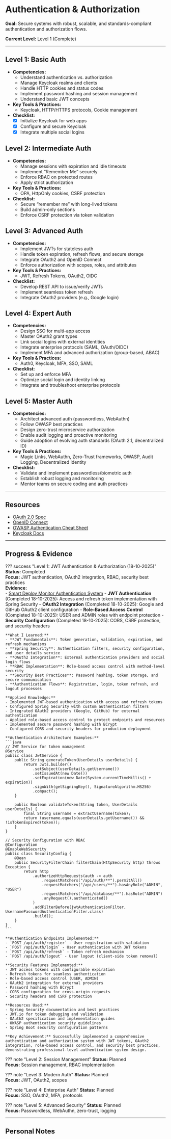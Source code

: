 # Authentication & Authorization

**Goal:** Secure systems with robust, scalable, and standards-compliant authentication and authorization flows.

**Current Level:** Level 1 (Complete)

---

## Level 1: Basic Auth
- **Competencies:**
  - Understand authentication vs. authorization
  - Manage Keycloak realms and clients
  - Handle HTTP cookies and status codes
  - Implement password hashing and session management
  - Understand basic JWT concepts
- **Key Tools & Practices:**
  - Keycloak, HTTP/HTTPS protocols, Cookie management
- **Checklist:**
  - [x] Initialize Keycloak for web apps
  - [x] Configure and secure Keycloak
  - [x] Integrate multiple social logins

## Level 2: Intermediate Auth
- **Competencies:**
  - Manage sessions with expiration and idle timeouts
  - Implement “Remember Me” securely
  - Enforce RBAC on protected routes
  - Apply strict authorization
- **Key Tools & Practices:**
  - OPA, HttpOnly cookies, CSRF protection
- **Checklist:**
  - Secure “remember me” with long-lived tokens
  - Build admin-only sections
  - Enforce CSRF protection via token validation

## Level 3: Advanced Auth
- **Competencies:**
  - Implement JWTs for stateless auth
  - Handle token expiration, refresh flows, and secure storage
  - Integrate OAuth2 and OpenID Connect
  - Enforce authorization with scopes, roles, and attributes
- **Key Tools & Practices:**
  - JWT, Refresh Tokens, OAuth2, OIDC
- **Checklist:**
  - Develop REST API to issue/verify JWTs
  - Implement seamless token refresh
  - Integrate OAuth2 providers (e.g., Google login)

## Level 4: Expert Auth
- **Competencies:**
  - Design SSO for multi-app access
  - Master OAuth2 grant types
  - Link social logins with external identities
  - Integrate enterprise protocols (SAML, OAuth/OIDC)
  - Implement MFA and advanced authorization (group-based, ABAC)
- **Key Tools & Practices:**
  - Auth0, Keycloak, MFA, SSO, SAML
- **Checklist:**
  - Set up and enforce MFA
  - Optimize social login and identity linking
  - Integrate and troubleshoot enterprise protocols

## Level 5: Master Auth
- **Competencies:**
  - Architect advanced auth (passwordless, WebAuthn)
  - Follow OWASP best practices
  - Design zero-trust microservice authorization
  - Enable audit logging and proactive monitoring
  - Guide adoption of evolving auth standards (OAuth 2.1, decentralized ID)
- **Key Tools & Practices:**
  - Magic Links, WebAuthn, Zero-Trust frameworks, OWASP, Audit Logging, Decentralized Identity
- **Checklist:**
  - Validate and implement passwordless/biometric auth
  - Establish robust logging and monitoring
  - Mentor teams on secure coding and auth practices

---

## Resources
- [OAuth 2.0 Spec](https://oauth.net/2/)
- [OpenID Connect](https://openid.net/connect/)
- [OWASP Authentication Cheat Sheet](https://cheatsheetseries.owasp.org/cheatsheets/Authentication_Cheat_Sheet.html)
- [Keycloak Docs](https://www.keycloak.org/documentation)

---

## Progress & Evidence

??? success "Level 1: JWT Authentication & Authorization (18-10-2025)"
    **Status:** Completed  
    **Focus:** JWT authentication, OAuth2 integration, RBAC, security best practices  
    **Evidence:**  
    - [Smart Deploy Monitor Authentication System](https://github.com/AliAlSubhi98/Upskilling/tree/main/practices/observability-cicd/smart-deploy-monitor)
    - **JWT Authentication** (Completed 18-10-2025): Access and refresh token implementation with Spring Security
    - **OAuth2 Integration** (Completed 18-10-2025): Google and GitHub OAuth2 client configuration
    - **Role-Based Access Control** (Completed 18-10-2025): USER and ADMIN roles with endpoint protection
    - **Security Configuration** (Completed 18-10-2025): CORS, CSRF protection, and security headers
    
    **What I Learned:**
    - **JWT Fundamentals**: Token generation, validation, expiration, and refresh mechanisms
    - **Spring Security**: Authentication filters, security configuration, and user details service
    - **OAuth2 Integration**: External authentication providers and social login flows
    - **RBAC Implementation**: Role-based access control with method-level security
    - **Security Best Practices**: Password hashing, token storage, and secure communication
    - **Authentication Flows**: Registration, login, token refresh, and logout processes
    
    **Applied Knowledge:**
    - Implemented JWT-based authentication with access and refresh tokens
    - Configured Spring Security with custom authentication filters
    - Integrated OAuth2 providers (Google, GitHub) for external authentication
    - Applied role-based access control to protect endpoints and resources
    - Implemented secure password hashing with BCrypt
    - Configured CORS and security headers for production deployment
    
    **Authentication Architecture Examples:**
    ```java
    // JWT Service for token management
    @Service
    public class JwtService {
        public String generateToken(UserDetails userDetails) {
            return Jwts.builder()
                .setSubject(userDetails.getUsername())
                .setIssuedAt(new Date())
                .setExpiration(new Date(System.currentTimeMillis() + expiration))
                .signWith(getSigningKey(), SignatureAlgorithm.HS256)
                .compact();
        }
        
        public Boolean validateToken(String token, UserDetails userDetails) {
            final String username = extractUsername(token);
            return (username.equals(userDetails.getUsername()) && !isTokenExpired(token));
        }
    }
    
    // Security Configuration with RBAC
    @Configuration
    @EnableWebSecurity
    public class SecurityConfig {
        @Bean
        public SecurityFilterChain filterChain(HttpSecurity http) throws Exception {
            return http
                .authorizeHttpRequests(auth -> auth
                    .requestMatchers("/api/auth/**").permitAll()
                    .requestMatchers("/api/users/**").hasAnyRole("ADMIN", "USER")
                    .requestMatchers("/api/database/**").hasRole("ADMIN")
                    .anyRequest().authenticated()
                )
                .addFilterBefore(jwtAuthenticationFilter, UsernamePasswordAuthenticationFilter.class)
                .build();
        }
    }
    ```
    
    **Authentication Endpoints Implemented:**
    - `POST /api/auth/register` - User registration with validation
    - `POST /api/auth/login` - User authentication with JWT tokens
    - `POST /api/auth/refresh` - Token refresh mechanism
    - `POST /api/auth/logout` - User logout (client-side token removal)
    
    **Security Features Implemented:**
    - JWT access tokens with configurable expiration
    - Refresh tokens for seamless authentication
    - Role-based access control (USER, ADMIN)
    - OAuth2 integration for external providers
    - Password hashing with BCrypt
    - CORS configuration for cross-origin requests
    - Security headers and CSRF protection
    
    **Resources Used:**
    - Spring Security documentation and best practices
    - JWT.io for token debugging and validation
    - OAuth2 specification and implementation guides
    - OWASP authentication security guidelines
    - Spring Boot security configuration patterns
    
    **Key Achievement:** Successfully implemented a comprehensive authentication and authorization system with JWT tokens, OAuth2 integration, role-based access control, and security best practices, demonstrating professional-level authentication system design.

??? note "Level 2: Session Management"
    **Status:** Planned  
    **Focus:** Session management, RBAC implementation

??? note "Level 3: Modern Auth"
    **Status:** Planned  
    **Focus:** JWT, OAuth2, scopes

??? note "Level 4: Enterprise Auth"
    **Status:** Planned  
    **Focus:** SSO, OAuth2, MFA, protocols

??? note "Level 5: Advanced Security"
    **Status:** Planned  
    **Focus:** Passwordless, WebAuthn, zero-trust, logging

---

## Personal Notes
